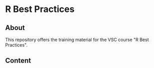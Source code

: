 # R Best Practices

## About
This repository offers the training material for the VSC course "R Best Practices".

## Content
